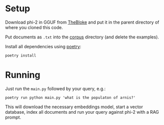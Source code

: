 # Setup

Download phi-2 in GGUF from [TheBloke](https://huggingface.co/TheBloke/phi-2-GGUF) and put it in the parent directory of where you cloned this code.

Put documents as `.txt` into the [corpus](./corpus) directory (and delete the examples).

Install all dependencies using [poetry](https://python-poetry.org/):

    poetry install

# Running

Just run the `main.py` followed by your query, e.g.:

    poetry run python main.py 'what is the populaton of arnis?'

This will download the necessary embeddings model, start a vector database, index all documents and run your query against phi-2 with a RAG prompt.